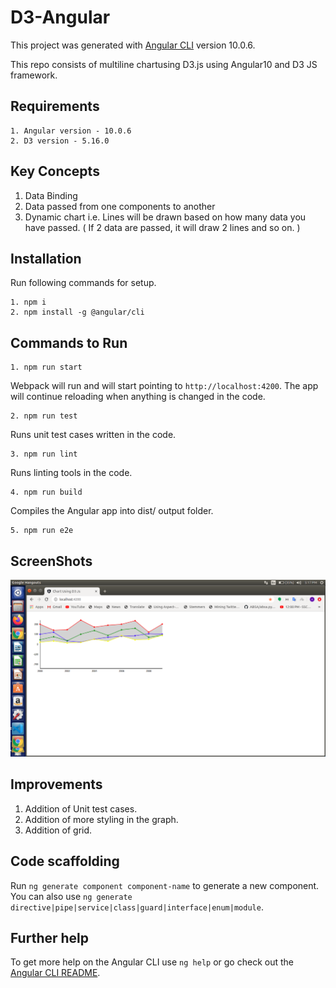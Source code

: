 # D3-Angular

This project was generated with [Angular CLI](https://github.com/angular/angular-cli) version 10.0.6.

This repo consists of multiline chartusing D3.js using Angular10 and D3 JS framework.

## Requirements

```
1. Angular version - 10.0.6
2. D3 version - 5.16.0
```

## Key Concepts

1. Data Binding
2. Data passed from one components to another
3. Dynamic chart i.e. Lines will be drawn based on how many data you have passed. ( If 2 data are passed, it will draw 2 lines and so on. )

## Installation

Run following commands for setup.
```
1. npm i
2. npm install -g @angular/cli
```

## Commands to Run

```
1. npm run start
```
Webpack will run and will start pointing to ``` http://localhost:4200 ```. The app will continue reloading when anything is changed in the code.

```
2. npm run test
```
Runs unit test cases written in the code.

```
3. npm run lint
```
Runs linting tools in the code.

```
4. npm run build
```
Compiles the Angular app into dist/ output folder.

```
5. npm run e2e
```

## ScreenShots
![Screenshot of running application](/d3-chart.png)

## Improvements
1. Addition of Unit test cases.
2. Addition of more styling in the graph.
3. Addition of grid.

## Code scaffolding

Run `ng generate component component-name` to generate a new component. You can also use `ng generate directive|pipe|service|class|guard|interface|enum|module`.

## Further help

To get more help on the Angular CLI use `ng help` or go check out the [Angular CLI README](https://github.com/angular/angular-cli/blob/master/README.md).